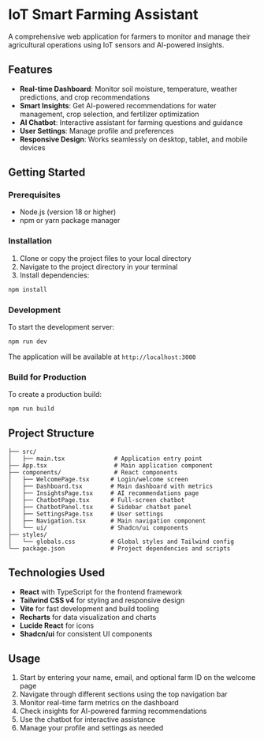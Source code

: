 # IoT Smart Farming Assistant

A comprehensive web application for farmers to monitor and manage their agricultural operations using IoT sensors and AI-powered insights.

## Features

- **Real-time Dashboard**: Monitor soil moisture, temperature, weather predictions, and crop recommendations
- **Smart Insights**: Get AI-powered recommendations for water management, crop selection, and fertilizer optimization
- **AI Chatbot**: Interactive assistant for farming questions and guidance
- **User Settings**: Manage profile and preferences
- **Responsive Design**: Works seamlessly on desktop, tablet, and mobile devices

## Getting Started

### Prerequisites

- Node.js (version 18 or higher)
- npm or yarn package manager

### Installation

1. Clone or copy the project files to your local directory
2. Navigate to the project directory in your terminal
3. Install dependencies:

```bash
npm install
```

### Development

To start the development server:

```bash
npm run dev
```

The application will be available at `http://localhost:3000`

### Build for Production

To create a production build:

```bash
npm run build
```

## Project Structure

```
├── src/
│   ├── main.tsx              # Application entry point
├── App.tsx                   # Main application component
├── components/               # React components
│   ├── WelcomePage.tsx      # Login/welcome screen
│   ├── Dashboard.tsx        # Main dashboard with metrics
│   ├── InsightsPage.tsx     # AI recommendations page
│   ├── ChatbotPage.tsx      # Full-screen chatbot
│   ├── ChatbotPanel.tsx     # Sidebar chatbot panel
│   ├── SettingsPage.tsx     # User settings
│   ├── Navigation.tsx       # Main navigation component
│   └── ui/                  # Shadcn/ui components
├── styles/
│   └── globals.css          # Global styles and Tailwind config
└── package.json             # Project dependencies and scripts
```

## Technologies Used

- **React** with TypeScript for the frontend framework
- **Tailwind CSS v4** for styling and responsive design
- **Vite** for fast development and build tooling
- **Recharts** for data visualization and charts
- **Lucide React** for icons
- **Shadcn/ui** for consistent UI components

## Usage

1. Start by entering your name, email, and optional farm ID on the welcome page
2. Navigate through different sections using the top navigation bar
3. Monitor real-time farm metrics on the dashboard
4. Check insights for AI-powered farming recommendations
5. Use the chatbot for interactive assistance
6. Manage your profile and settings as needed

